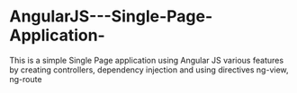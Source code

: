 # AngularJS---Single-Page-Application-
This is a simple Single Page application using Angular JS various features by creating controllers,
dependency injection and 
using directives ng-view, ng-route

